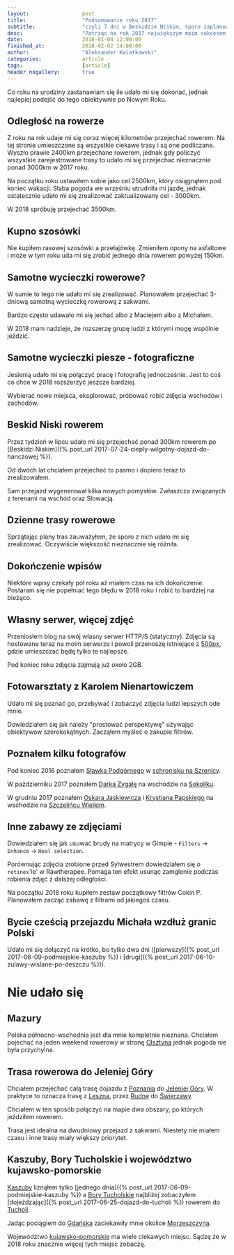 ```yaml
---
layout:                 post
title:                  "Podsumowanie roku 2017"
subtitle:               "czyli 7 dni w Beskidzie Niskim, sporo zaplanowanych tras udało mi się zrealizować, samotne wycieczki fotograficzne"
desc:                   "Patrząc na rok 2017 największym moim sukcesem jest 7 dni w Beskidzie Niskim podczas ktorych przejechałem ponad 300km rowerem. Udało mi się zrealizować sporo jednodniowych tras rowerowych oraz wiele małych wycieczek fotograficznych."
date:                   2018-01-04 12:00:00
finished_at:            2018-02-02 14:00:00
author:                 "Aleksander Kwiatkowski"
categories:             article
tags:                   [article]
header_nogallery:       true
---
```


[wiki-szrenica-schronisko]: https://pl.wikipedia.org/wiki/Schronisko_na_Szrenicy
[wiki-sokolik]: https://pl.wikipedia.org/wiki/Sokolik
[wiki-szczeliniec-wielki]: https://pl.wikipedia.org/wiki/Szczeliniec_Wielki
[wiki-olsztyn]: https://pl.wikipedia.org/wiki/Olsztyn
[wiki-poznan]: https://pl.wikipedia.org/wiki/Pozna%C5%84
[wiki-jelenia-gora]: https://pl.wikipedia.org/wiki/Jelenia_G%C3%B3ra
[wiki-leszno]: https://pl.wikipedia.org/wiki/Leszno
[wiki-rudna]: https://pl.wikipedia.org/wiki/Rudna_(wojew%C3%B3dztwo_dolno%C5%9Bl%C4%85skie)
[wiki-swierzawa]: https://pl.wikipedia.org/wiki/%C5%9Awierzawa
[wiki-kaszuby]: https://pl.wikipedia.org/wiki/Kaszuby
[wiki-bory-tucholskie]: https://pl.wikipedia.org/wiki/Bory_Tucholskie
[wiki-tuchola]: https://pl.wikipedia.org/wiki/Tuchola
[wiki-gdansk]: https://pl.wikipedia.org/wiki/Gda%C5%84sk
[wiki-morzeszczyn]: https://pl.wikipedia.org/wiki/Morzeszczyn
[wiki-kujawsko-pomorskie]: https://pl.wikipedia.org/wiki/Kujawsko-pomorskie

[500px]: https://500px.com/bobik314
[slawek-podgorny]: https://www.facebook.com/Slawek.Podgorny/?fref=ts
[darek-zygala]: https://www.facebook.com/zygaladariusz/
[oskar-jaskiewicz]: http://www.oskarjaskiewicz.pl/
[krystian-papski]: https://www.facebook.com/papskifotografia/

Co roku na urodziny zastanawiam się ile udało mi się dokonać, jednak
najlepiej podejść do tego obiektywnie po Nowym Roku.

## Odległość na rowerze

Z roku na rok udaje mi się coraz więcej kilometrów przejechać rowerem.
Na tej stronie umieszczone są wszystkie ciekawe trasy i są one podliczane.
Wyszło prawie 2400km przejechane rowerem, jednak gdy policzyć wszystkie
zarejestrowane trasy to udało
mi się przejechać nieznacznie ponad 3000km w 2017 roku.

Na początku roku ustawiłem sobie jako cel 2500km, który osiągnąłem pod koniec wakacji.
Słaba pogoda we wrześniu utrudniła mi jazdę,
jednak ostatecznie udało mi się zrealizować zaktualizowany cel - 3000km.

W 2018 spróbuję przejechać 3500km.

## Kupno szosówki

Nie kupiłem rasowej szosówki a przełajówkę. Zmieniłem opony na asfaltowe i może
w tym roku uda mi się zrobić jednego dnia rowerem powyżej 150km.

## Samotne wycieczki rowerowe?

W sumie to tego nie udało mi się zrealizować. Planowałem przejechać 3-dniową
samotną wycieczkę rowerową z sakwami.

Bardzo często udawało mi się jechać albo z Maciejem albo z Michałem.

W 2018 mam nadzieje, że rozszerzę grupę ludzi z którymi mogę wspólnie jeździć.

## Samotne wycieczki piesze - fotograficzne

Jesienią udało mi się połączyć pracę i fotografię jednocześnie. Jest to coś
co chce w 2018 rozszerzyć jeszcze bardziej.

Wybierać nowe miejsca, eksplorować, próbować robić zdjęcia wschodów i zachodów.

## Beskid Niski rowerem

Przez tydzień w lipcu udało mi się przejechać ponad 300km rowerem po
[Beskidzi Niskim]({% post_url 2017-07-24-cieply-wilgotny-dojazd-do-hanczowej %}).

Od dwóch lat chciałem przejechać to pasmo i dopiero teraz to zrealizowałem.

Sam przejazd wygenerował kilka nowych pomysłów. Zwłaszcza związanych z
terenami na wschód oraz Słowacją.

## Dzienne trasy rowerowe

Sprzątając plany tras zauważyłem, że sporo z nich udało mi się zrealizować.
Oczywiście większość nieznacznie się różniła.

## Dokończenie wpisów

Niektóre wpisy czekały pół roku aż miałem czas na ich dokończenie. Postaram się
nie popełniać tego błędu w 2018 roku i robić to bardziej na bieżąco.

## Własny serwer, więcej zdjęć

Przeniosłem blog na swój własny serwer HTTP/S (statyczny). Zdjęcia
są hostowane teraz na moim serwerze i powoli przenoszę istniejące z
[500px][500px], gdzie umieszczać będę tylko te najlepsze.

Pod koniec roku zdjęcia zajmują już około 2GB.

## Fotowarsztaty z Karolem Nienartowiczem

Udało mi się poznać go, przebywać i zobaczyć zdjęcia ludzi lepszych ode mnie.

Dowiedziałem się jak należy "prostować perspektywę" używając obiektywow szerokokątnych.
Zacząłem myśleć o zakupie filtrów.

## Poznałem kilku fotografów

Pod koniec 2016 poznałem [Sławka Podgórnego][slawek-podgorny]
w [schronisku na Szrenicy][wiki-szrenica-schronisko].

W październiku 2017 poznałem [Darka Zygałę][darek-zygala]
na wschodzie na [Sokoliku][wiki-sokolik].

W grudniu 2017 poznałem [Oskara Jaskiewicza][oskar-jaskiewicz]
i [Krystiana Papskiego][krystian-papski] na
wschodzie na [Szczelińcu Wielkim][wiki-szczeliniec-wielki].

## Inne zabawy ze zdjęciami

Dowiedziałem się jak usuwać brudy na matrycy w Gimpie - `Filters` -> `Enhance` -> `Heal selection`.

Porównując zdjęcia zrobione przed Sylwestrem dowiedziałem się o
`retinex`'ie' w Rawtherapee. Pomaga ten efekt usunąc zamglenie podczas robienia
zdjęć z dalszej odległości.

Na początku 2018 roku kupiłem zestaw początkowy filtrów Cokin P. Planowałem
zacząć zabawę z filtrami od jakiegoś czasu.

## Bycie cześcią przejazdu Michała wzdłuż granic Polski

Udało mi się dołączyć na krótko, bo tylko dwa dni
([pierwszy]({% post_url 2017-06-09-podmiejskie-kaszuby %})
i [drugi]({% post_url 2017-06-10-zulawy-wislane-po-deszczu %})).

# Nie udało się

## Mazury

Polska północno-wschodnia jest dla mnie kompletnie nieznana.
Chciałem pojechać na jeden weekend rowerowy w stronę [Olsztyna][wiki-olsztyn]
jednak pogoda nie była przychylna.

## Trasa rowerowa do Jeleniej Góry

Chciałem przejechać całą trasę dojazdu z [Poznania][wiki-poznan]
do [Jeleniej Góry][wiki-jelenia-gora]. W praktyce to oznacza trasę
z [Leszna][wiki-leszno], przez [Rudnę][wiki-rudna] do [Świerzawy][wiki-swierzawa].

Chciałem w ten sposób połączyć na mapie dwa obszary, po których jeździłem rowerem.

Trasa jest idealna na dwudniowy przejazd z sakwami. Niestety nie miałem czasu
i inne trasy miały większy priorytet.

## Kaszuby, Bory Tucholskie i województwo kujawsko-pomorskie

[Kaszuby][wiki-kaszuby] liznąłem tylko
[jednego dnia]({% post_url 2017-06-09-podmiejskie-kaszuby %}) a
[Bory Tucholskie][wiki-bory-tucholskie] najbliżej zobaczyłem
[dojeżdzając]({% post_url 2017-06-25-dojazd-do-tucholi %}) rowerem
do [Tucholi][wiki-tuchola].

Jadąc pociągiem do [Gdańska][wiki-gdansk] zaciekawiły mnie okolice
[Morzeszczyna][wiki-morzeszczyn].

Województwo [kujawsko-pomorskie][wiki-kujawsko-pomorskie] ma wiele ciekawych
miejsc. Sądzę że w 2018 roku znacznie więcej tych miejsc zobaczę.
